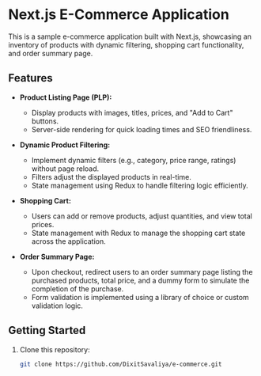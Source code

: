 # Next.js E-Commerce Application

This is a sample e-commerce application built with Next.js, showcasing an inventory of products with dynamic filtering, shopping cart functionality, and order summary page.

## Features

- **Product Listing Page (PLP):**
  - Display products with images, titles, prices, and "Add to Cart" buttons.
  - Server-side rendering for quick loading times and SEO friendliness.

- **Dynamic Product Filtering:**
  - Implement dynamic filters (e.g., category, price range, ratings) without page reload.
  - Filters adjust the displayed products in real-time.
  - State management using Redux to handle filtering logic efficiently.

- **Shopping Cart:**
  - Users can add or remove products, adjust quantities, and view total prices.
  - State management with Redux to manage the shopping cart state across the application.

- **Order Summary Page:**
  - Upon checkout, redirect users to an order summary page listing the purchased products, total price, and a dummy form to simulate the completion of the purchase.
  - Form validation is implemented using a library of choice or custom validation logic.

## Getting Started

1. Clone this repository:

   ```bash
   git clone https://github.com/DixitSavaliya/e-commerce.git
